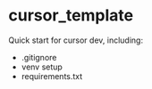 # cursor_template

Quick start for cursor dev, including: 
- .gitignore 
- venv setup
- requirements.txt 

